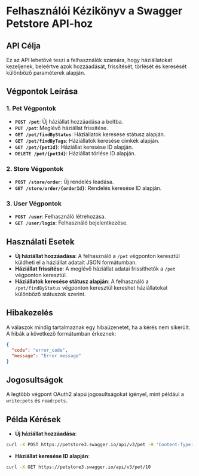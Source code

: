 # Felhasználói Kézikönyv a Swagger Petstore API-hoz

## API Célja
Ez az API lehetővé teszi a felhasználók számára, hogy háziállatokat kezeljenek, beleértve azok hozzáadását, frissítését, törlését és keresését különböző paraméterek alapján.

## Végpontok Leírása

### 1. Pet Végpontok
- **`POST /pet`**: Új háziállat hozzáadása a boltba.
- **`PUT /pet`**: Meglévő háziállat frissítése.
- **`GET /pet/findByStatus`**: Háziállatok keresése státusz alapján.
- **`GET /pet/findByTags`**: Háziállatok keresése címkék alapján.
- **`GET /pet/{petId}`**: Háziállat keresése ID alapján.
- **`DELETE /pet/{petId}`**: Háziállat törlése ID alapján.

### 2. Store Végpontok
- **`POST /store/order`**: Új rendelés leadása.
- **`GET /store/order/{orderId}`**: Rendelés keresése ID alapján.

### 3. User Végpontok
- **`POST /user`**: Felhasználó létrehozása.
- **`GET /user/login`**: Felhasználó bejelentkezése.

## Használati Esetek
- **Új háziállat hozzáadása**: A felhasználó a `/pet` végponton keresztül küldheti el a háziállat adatait JSON formátumban.
- **Háziállat frissítése**: A meglévő háziállat adatai frissíthetők a `/pet` végponton keresztül.
- **Háziállatok keresése státusz alapján**: A felhasználó a `/pet/findByStatus` végponton keresztül kereshet háziállatokat különböző státuszok szerint.

## Hibakezelés
A válaszok mindig tartalmaznak egy hibaüzenetet, ha a kérés nem sikerült. A hibák a következő formátumban érkeznek:
```json
{
  "code": "error_code",
  "message": "Error message"
}
```

## Jogosultságok
A legtöbb végpont OAuth2 alapú jogosultságokat igényel, mint például a `write:pets` és `read:pets`.

## Példa Kérések
- **Új háziállat hozzáadása**:
```bash
curl -X POST https://petstore3.swagger.io/api/v3/pet -H 'Content-Type: application/json' -d '{"name": "doggie", "photoUrls": ["http://example.com/photo.jpg"]}'
```
- **Háziállat keresése ID alapján**:
```bash
curl -X GET https://petstore3.swagger.io/api/v3/pet/10
```